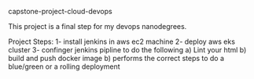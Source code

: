 capstone-project-cloud-devops

This project is a final step for my devops nanodegrees.

Project Steps: 
1- install jenkins in aws ec2 machine
2- deploy aws eks cluster
3- confinger jenkins pipline to do the following
   a) Lint your html 
   b) build and push docker image
   b) performs the correct steps to do a blue/green or a rolling deployment